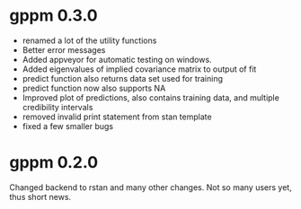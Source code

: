 # gppm 0.3.0
* renamed a lot of the utility functions
* Better error messages
* Added appveyor for automatic testing on windows.
* Added eigenvalues of implied covariance matrix to output of fit
* predict function also returns data set used for training
* predict function now also supports NA
* Improved plot of predictions, also contains training data, and multiple credibility intervals
* removed invalid print statement from stan template
* fixed a few smaller bugs	


# gppm 0.2.0
Changed backend to rstan and many other changes. Not so many users yet, thus short news.
